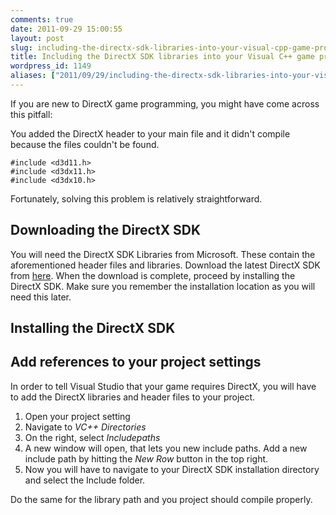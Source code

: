 ```yaml
---
comments: true
date: 2011-09-29 15:00:55
layout: post
slug: including-the-directx-sdk-libraries-into-your-visual-cpp-game-project
title: Including the DirectX SDK libraries into your Visual C++ game project
wordpress_id: 1149
aliases: ["2011/09/29/including-the-directx-sdk-libraries-into-your-visual-cpp-game-project/"]
---
```


If you are new to DirectX game programming, you might have come across this pitfall:



You added the DirectX header to your main file and it didn't compile because the files couldn't be found.

    
    #include <d3d11.h>
    #include <d3dx11.h>
    #include <d3dx10.h>

Fortunately, solving this problem is relatively straightforward.

## Downloading the DirectX SDK


You will need the DirectX SDK Libraries from Microsoft. These contain the aforementioned header files and libraries. Download the latest DirectX SDK from [here](http://msdn.microsoft.com/en-us/directx/aa937788).
When the download is complete, proceed by installing the DirectX SDK. Make sure you remember the installation location as you will need this later.


## Installing the DirectX SDK


<!--![Installing DirectX](http://wpimages.phansch.de/2011/09/installation.png)-->


## Add references to your project settings


<!--![Adding the include path](http://wpimages.phansch.de/2011/09/include_path-300x212.png)-->

In order to tell Visual Studio that your game requires DirectX, you will have to add the DirectX libraries and header files to your project.
	
  1. Open your project setting
  2. Navigate to _VC++ Directories_
  3. On the right, select _Includepaths_
  4. A new window will open, that lets you new include paths. Add a new include path by hitting the _New Row_ button in the top right.
  5. Now you will have to navigate to your DirectX SDK installation directory and select the Include folder.

<!--![Include path](http://wpimages.phansch.de/2011/09/include_path2.png)-->
Do the same for the library path and you project should compile properly.
